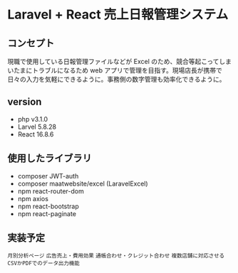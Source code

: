 # Laravel + React 売上日報管理システム

## コンセプト

現職で使用している日報管理ファイルなどが Excel のため、競合等起こってしまいたまにトラブルになるため web アプリで管理を目指す。現場店長が携帯で日々の入力を気軽にできるように。事務側の数字管理も効率化できるように。

## version

-   php v3.1.0
-   Larvel 5.8.28
-   React 16.8.6

## 使用したライブラリ

-   composer JWT-auth
-   composer maatwebsite/excel (LaravelExcel)
-   npm react-router-dom
-   npm axios
-   npm react-bootstrap
-   npm react-paginate

## 実装予定

`月別分析ページ`
`広告売上・費用効果`
`通帳合わせ・クレジット合わせ`
`複数店舗に対応させる`
`CSVかPDFでのデータ出力機能`
